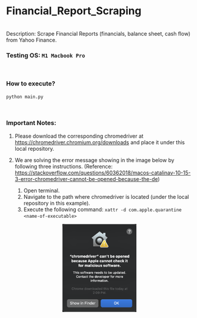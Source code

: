 # Financial_Report_Scraping

<br> Description: Scrape Financial Reports (financials, balance sheet, cash flow) from Yahoo Finance.

### Testing OS: ```M1 Macbook Pro```
<br>

### How to execute?
```
python main.py
```
<br>

### Important Notes:
1. Please download the corresponding chromedriver at https://chromedriver.chromium.org/downloads and place it under this local repository.

2. We are solving the error message showing in the image below by following three instructions. (Reference: https://stackoverflow.com/questions/60362018/macos-catalinav-10-15-3-error-chromedriver-cannot-be-opened-because-the-de)
    1. Open terminal.
    2. Navigate to the path where chromedriver is located (under the local repository in this example).
    3. Execute the following command: ```xattr -d com.apple.quarantine <name-of-executable>```

<p style="text-align:center">
<img src="cannot_open_chromedrive.png" alt="Cannot Open chromedrive on Macbook" width="200">
